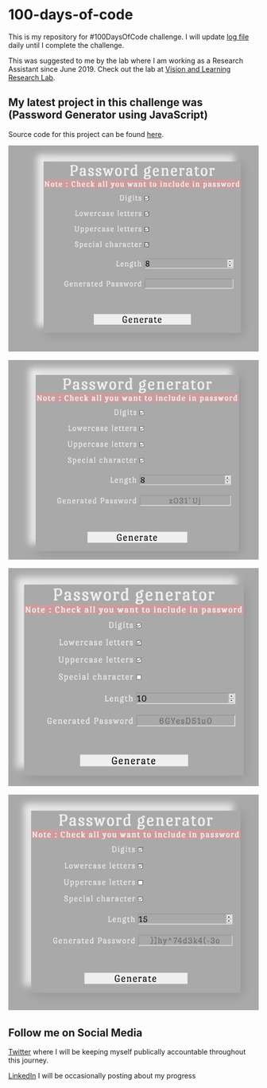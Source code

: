 # 100-days-of-code
 This is my repository for #100DaysOfCode challenge. I will update [log file](log.md) daily until I complete the challenge. 
 
 This was suggested to me by the lab where I am working as a Research Assistant since June 2019. Check out the lab at [Vision and Learning Research Lab](http://vision-learning.media-tics.net/).

## My latest project in this challenge was (Password Generator using JavaScript)

 Source code for this project can be found [here](code/Day005-PasswordGenerator/).

 ![password-generator-image-01](images/Day005/password-generator-1.png)

 ![password-generator-image-02](images/Day005/password-generator-2.png)

 ![password-generator-image-03](images/Day005/password-generator-3.png)

 ![password-generator-image-04](images/Day005/password-generator-4.png)

## Follow me on Social Media

 [Twitter](https://twitter.com/Shaykhiyan) where I will be keeping myself publically accountable throughout this journey.

 [LinkedIn](https://www.linkedin.com/in/its-abdullah-aslam/) I will be occasionally posting about my progress
